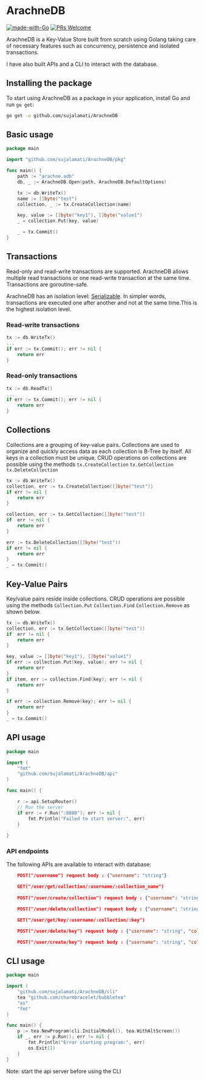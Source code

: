 # ArachneDB

[![made-with-Go](https://img.shields.io/badge/Made%20with-Go-1f425f.svg)](http://golang.org)
[![PRs Welcome](https://img.shields.io/badge/PRs-welcome-brightgreen.svg?style=flat-square)](http://makeapullrequest.com)

ArachneDB is a  Key-Value Store built from scratch using Golang taking care of necessary features such as concurrency, persistence and isolated transactions.

I have also built APIs and a CLI to interact with the database.

## Installing the package

To start using ArachneDB as a package in your application, install Go and run `go get`:

```sh
go get -u github.com/sujalamati/ArachneDB
```

## Basic usage
```go
package main

import "github.com/sujalamati/ArachneDB/pkg"

func main() {
	path := "arachne.adb"
	db, _ := ArachneDB.Open(path, ArachneDB.DefaultOptions)

	tx := db.WriteTx()
	name := []byte("test")
	collection, _ := tx.CreateCollection(name)

	key, value := []byte("key1"), []byte("value1")
	_ = collection.Put(key, value)

	_ = tx.Commit()
}
```
## Transactions
Read-only and read-write transactions are supported. ArachneDB allows multiple read transactions or one read-write 
transaction at the same time. Transactions are goroutine-safe.

ArachneDB has an isolation level: [Serializable](https://en.wikipedia.org/wiki/Isolation_(database_systems)#Serializable).
In simpler words, transactions are executed one after another and not at the same time.This is the highest isolation level.

### Read-write transactions

```go
tx := db.WriteTx()
...
if err := tx.Commit(); err != nil {
    return err
}
```
### Read-only transactions
```go
tx := db.ReadTx()
...
if err := tx.Commit(); err != nil {
    return err
}
```

## Collections
Collections are a grouping of key-value pairs. Collections are used to organize and quickly access data as each
collection is B-Tree by itself. All keys in a collection must be unique.
CRUD operations on collections are possible using the methods `tx.CreateCollection` `tx.GetCollection` `tx.DeleteCollection`
```go
tx := db.WriteTx()
collection, err := tx.CreateCollection([]byte("test"))
if err != nil {
	return err
}

collection, err := tx.GetCollection([]byte("test"))
if  err != nil {
    return err
}

err := tx.DeleteCollection([]byte("test"))
if err != nil {
	return err
}
_ = tx.Commit()
```

## Key-Value Pairs
Key/value pairs reside inside collections. CRUD operations are possible using the methods `Collection.Put` 
`Collection.Find` `Collection.Remove` as shown below.   
```go
tx := db.WriteTx()
collection, err := tx.GetCollection([]byte("test"))
if  err != nil {
    return err
}

key, value := []byte("key1"), []byte("value1")
if err := collection.Put(key, value); err != nil {
    return err
}
if item, err := collection.Find(key); err != nil {
    return err
}

if err := collection.Remove(key); err != nil {
    return err
}
_ = tx.Commit()
```


## API usage
```go
package main

import (
	"fmt"
	"github.com/sujalamati/ArachneDB/api"
)

func main() {

	r := api.SetupRouter()
	// Run the server
	if err := r.Run(":8080"); err != nil {
		fmt.Println("Failed to start server:", err)
	}
	
}
```
### API endpoints
The following APIs are available to interact with database:


```json
	POST("/username") request body : {"username": "string"}

	GET("/user/get/collection/:username/:collection_name")
	
	POST("/user/create/collection") request body : {"username": "string", "collection_name": "string"}

	POST("/user/delete/collection") request body : {"username": "string", "collection_name": "string"}

	GET("/user/get/key/:username/:collection/:key")

	POST("/user/delete/key") request body : {"username": "string", "collection": "string", "key": "string"}

	POST("/user/create/key") request body : {"username": "string", "collection": "string", "key": "string", "value": "string"}
```

## CLI usage
```go
package main

import (
	"github.com/sujalamati/ArachneDB/cli"
	tea "github.com/charmbracelet/bubbletea"
	"os"
	"fmt"
)

func main() {
	p := tea.NewProgram(cli.InitialModel(), tea.WithAltScreen())
	if _, err := p.Run(); err != nil {
		fmt.Println("Error starting program:", err)
		os.Exit(1)
	}
}
```
Note: start the api server before using the CLI